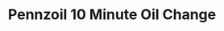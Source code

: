 ---
title: "Pennzoil 10 Minute Oil Change"
url: /walker/pennzoil-10-minute-oil-change/
shop: Autowerkstatt
---